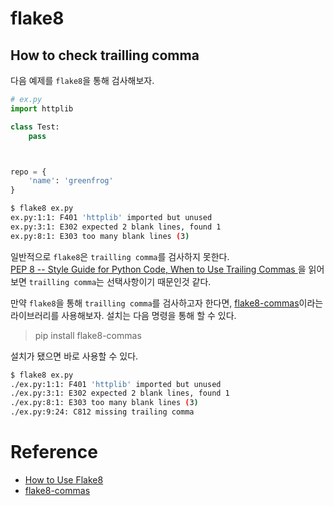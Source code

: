 # flake8

## How to check trailling comma

다음 예제를 `flake8`을 통해 검사해보자. 

```python
# ex.py
import httplib

class Test:
    pass



repo = {
    'name': 'greenfrog'
}


```

```sh
$ flake8 ex.py
ex.py:1:1: F401 'httplib' imported but unused
ex.py:3:1: E302 expected 2 blank lines, found 1
ex.py:8:1: E303 too many blank lines (3)
```

일반적으로 `flake8`은 `trailling comma`를 검사하지 못한다.   
[PEP 8 -- Style Guide for Python Code, When to Use Trailing Commas
](https://www.python.org/dev/peps/pep-0008/#when-to-use-trailing-commas)을 읽어보면 `trailling comma`는 선택사항이기 때문인것 같다.  

만약 `flake8`을 통해 `trailling comma`를 검사하고자 한다면, [flake8-commas](https://pypi.org/project/flake8-commas/)이라는 라이브러리를 사용해보자. 설치는 다음 명령을 통해 할 수 있다.  

>pip install flake8-commas

설치가 됐으면 바로 사용할 수 있다. 

```sh
$ flake8 ex.py
./ex.py:1:1: F401 'httplib' imported but unused
./ex.py:3:1: E302 expected 2 blank lines, found 1
./ex.py:8:1: E303 too many blank lines (3)
./ex.py:9:24: C812 missing trailing comma
```

# Reference

* [How to Use Flake8](https://simpleisbetterthancomplex.com/packages/2016/08/05/flake8.html)
* [flake8-commas](https://pypi.org/project/flake8-commas/)